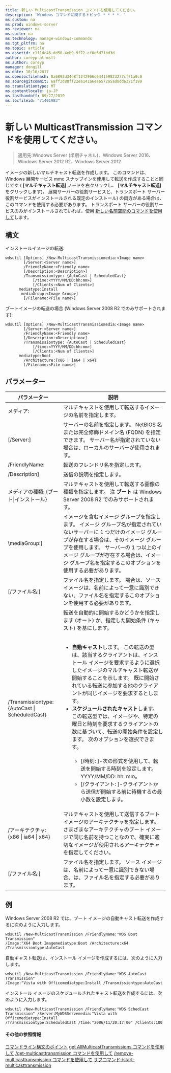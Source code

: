 ```yaml
---
title: 新しい MulticastTransmission コマンドを使用してください。
description: 'Windows コマンドに関するトピック * * * *- '
ms.custom: na
ms.prod: windows-server
ms.reviewer: na
ms.suite: na
ms.technology: manage-windows-commands
ms.tgt_pltfrm: na
ms.topic: article
ms.assetid: c1f1dc46-dd50-4eb9-9f72-cf0e5d71bd3d
author: coreyp-at-msft
ms.author: coreyp
manager: dongill
ms.date: 10/16/2017
ms.openlocfilehash: 8a6893d34e8f1242966d644159823277cf71a0c0
ms.sourcegitcommit: 6aff3d88ff22ea141a6ea6572a5ad8dd6321f199
ms.translationtype: MT
ms.contentlocale: ja-JP
ms.lasthandoff: 09/27/2019
ms.locfileid: "71401983"
---
```

# <a name="using-the-new-multicasttransmission-command"></a>新しい MulticastTransmission コマンドを使用してください。

>適用先:Windows Server (半期チャネル)、Windows Server 2016、Windows Server 2012 R2、Windows Server 2012

イメージの新しいマルチキャスト転送を作成します。 このコマンドは、Windows 展開サービス mmc スナップインを使用して転送を作成することと同じです ( **[マルチキャスト転送]** ノードを右クリックし、 **[マルチキャスト転送]** をクリックします)。 展開サーバーの役割サービスと、トランスポート サーバー役割サービスがインストールされる既定のインストール) の両方がある場合は、このコマンドを使用する必要があります。 トランスポート サーバーの役割サービスのみがインストールされていれば、使用 [新しい名前空間のコマンドを使用して](using-the-new-namespace-command.md)します。
## <a name="syntax"></a>構文
インストールイメージの転送:
```
wdsutil [Options] /New-MulticastTransmissiomedia:<Image name>
        [/Server:<Server name>]
        /FriendlyName:<Friendly name>
        [/Description:<Description>]
        /Transmissiontype: {AutoCast | ScheduledCast}
            [/time:<YYYY/MM/DD:hh:mm>]
            [/Clients:<Num of Clients>]
      mediatype:Install
       mediaGroup:<Image Group>]
        [/Filename:<File name>]
```
ブートイメージの転送の場合 (Windows Server 2008 R2 でのみサポートされます):
```
wdsutil [Options] /New-MulticastTransmissiomedia:<Image name>
        [/Server:<Server name>]
        /FriendlyName:<Friendly name>
        [/Description:<Description>]
        /Transmissiontype: {AutoCast | ScheduledCast}
            [/time:<YYYY/MM/DD:hh:mm>]
            [/Clients:<Num of Clients>]
      mediatype:Boot
        /Architecture:{x86 | ia64 | x64}
        [/Filename:<File name>]
```
## <a name="parameters"></a>パラメーター
|パラメーター|説明|
|-------|--------|
メディア: <Image name>|マルチキャストを使用して転送するイメージの名前を指定します。|
|[/Server:<Server name>]|サーバーの名前を指定します。 NetBIOS 名または完全修飾ドメイン名 (FQDN) を指定できます。 サーバー名が指定されていない場合は、ローカルのサーバーが使用されます。|
|/FriendlyName: <Friendly name>|転送のフレンドリ名を指定します。|
|/Description<Description>]|送信の説明を指定します。|
メディアの種類: {ブート&#124;インストール}|マルチキャストを使用して転送する画像の種類を指定します。 注 **ブート** は Windows Server 2008 R2 でのみサポートされます。|
|\mediaGroup:<Image group name>]|イメージを含むイメージ グループを指定します。 イメージ グループ名が指定されていないサーバーに 1 つだけのイメージ グループが存在する場合は、そのイメージ グループを使用します。 サーバーの 1 つ以上のイメージ グループが存在する場合は、イメージ グループ名を指定するこのオプションを使用する必要があります。|
|[/ファイル名:<File name>]|ファイル名を指定します。 場合は、ソース イメージは、名前によって一意に識別できない、ファイル名を指定するこのオプションを使用する必要があります。|
|/Transmissiontype:{AutoCast &#124; ScheduledCast}|転送を自動的に開始するかどうかを指定します (オート) か、指定した開始条件 (キャスト) を基にします。<br /><br /><ul><li>**自動キャスト**します。 この転送の型は、該当するクライアントは、インストール イメージを要求するように選択したイメージのマルチキャスト転送が開始することを示します。 既に開始されている転送に参加する他のクライアントが同じイメージを要求するとします。</li><li>**スケジュールされたキャスト**します。 この転送型では、イメージや、特定の曜日と時刻を要求するクライアントの数に基づいて、転送の開始条件を設定します。 次のオプションを選択できます。<br /><br /><ul><li>[/時刻: <time>]-次の形式を使用して、転送を開始する時刻を設定します。YYYY/MM/DD: hh: mm。</li><li>[/クライアント: <Number of clients>]-クライアントから送信が開始する前に待機するの最小数を設定します。</li></ul></li></ul>|
|/アーキテクチャ: {x86 &#124; ia64 &#124; x64}|マルチキャストを使用して送信するブート イメージのアーキテクチャを指定します。 さまざまなアーキテクチャのブート イメージで同じ名前を持つことなので、確実に適切なイメージが使用されるアーキテクチャを指定してください。|
|[/ファイル名:<File name>]|ファイル名を指定します。 ソース イメージは、名前によって一意に識別できない場合、は、ファイル名を指定する必要があります。|
## <a name="BKMK_examples"></a>例
Windows Server 2008 R2 では、ブート イメージの自動キャスト転送を作成するに次のように入力します。
```
wdsutil /New-MulticastTransmission /FriendlyName:"WDS Boot Transmission"
/Image:"X64 Boot Imagemediatype:Boot /Architecture:x64 /Transmissiontype:AutoCast
```
自動キャスト転送は、インストール イメージを作成するには、次のように入力します。
```
wdsutil /New-MulticastTransmission /FriendlyName:"WDS AutoCast Transmission"
/Image:"Vista with Officemediatype:Install /Transmissiontype:AutoCast
```
インストール イメージのスケジュールされたキャスト転送を作成するには、次のように入力します。
```
wdsutil /New-MulticastTransmission /FriendlyName:"WDS SchedCast Transmission" /Server:MyWDSServemedia:"Vista with Officemediatype:Install 
/Transmissiontype:ScheduledCast /time:"2006/11/20:17:00" /Clients:100
```
#### <a name="additional-references"></a>その他の参照情報
[コマンドライン構文のポイント](command-line-syntax-key.md)
[get AllMulticastTransmissions コマンドを使用して](using-the-get-allmulticasttransmissions-command.md)
[/get-multicasttransmission コマンドを使用して](using-the-get-multicasttransmission-command.md)
[/remove-multicasttransmission コマンドを使用して](using-the-remove-multicasttransmission-command.md)
[サブコマンド:/start-multicasttransmission](subcommand-start-multicasttransmission.md)
